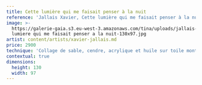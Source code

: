 ```yaml
---
title: Cette lumière qui me faisait penser à la nuit
reference: 'Jallais Xavier, Cette lumière qui me faisait penser à la nuit'
image: >-
  https://galerie-gaia.s3.eu-west-3.amazonaws.com/tina/uploads/jallais-xavier/galerie-gaia-jallais-xavier-Cette
  lumiere qui me faisait penser a la nuit-130x97.jpg
artist: content/artists/xavier-jallais.md
price: 2900
technique: 'Collage de sable, cendre, acrylique et huile sur toile montée sur châssis'
contextual: true
dimensions:
  height: 130
  width: 97
---
```


